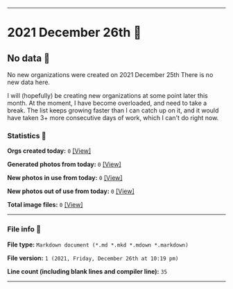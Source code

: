 
***

# 2021 December 26th 📅

## No data 🚫

No new organizations were created on 2021 December 25th There is no new data here.

I will (hopefully) be creating new organizations at some point later this month. At the moment, I have become overloaded, and need to take a break. The list keeps growing faster than I can catch up on it, and it would have taken 3+ more consecutive days of work, which I can't do right now.

### Statistics 📝

**Orgs created today:** `0` [[View]](/NewOrgs/2021/12_December/README.md#december-26th-2021)

**Generated photos from today:** `0` [[View]](/OrganizationGraphics/ByDate/2021/12_December/26/Generated/)

**New photos in use from today:** `0` [[View]](/OrganizationGraphics/ByDate/2021/12_December/26/Used/)

**New photos out of use from today:** `0` [[View]](/OrganizationGraphics/ByDate/2021/12_December/26/Unused/)

**Total image files:** `0` [[View]](/OrganizationGraphics/ByDate/2021/12_December/26/)

***

### File info 📜

**File type:** `Markdown document (*.md *.mkd *.mdown *.markdown)`

**File version:** `1 (2021, Friday, December 26th at 10:19 pm)`

**Line count (including blank lines and compiler line):** `35`

***

